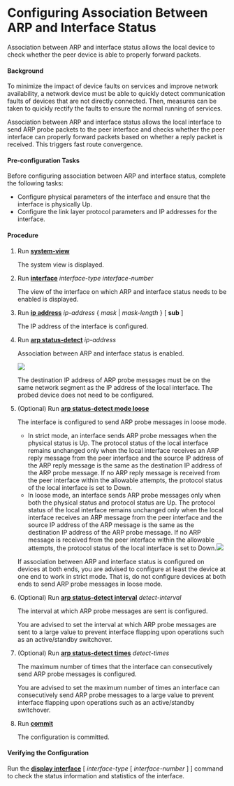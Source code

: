 Configuring Association Between ARP and Interface Status
========================================================

Association between ARP and interface status allows the local device to check whether the peer device is able to properly forward packets.

#### Background

To minimize the impact of device faults on services and improve network availability, a network device must be able to quickly detect communication faults of devices that are not directly connected. Then, measures can be taken to quickly rectify the faults to ensure the normal running of services.

Association between ARP and interface status allows the local interface to send ARP probe packets to the peer interface and checks whether the peer interface can properly forward packets based on whether a reply packet is received. This triggers fast route convergence.


#### Pre-configuration Tasks

Before configuring association between ARP and interface status, complete the following tasks:

* Configure physical parameters of the interface and ensure that the interface is physically Up.
* Configure the link layer protocol parameters and IP addresses for the interface.


#### Procedure

1. Run [**system-view**](cmdqueryname=system-view)
   
   The system view is displayed.
2. Run [**interface**](cmdqueryname=interface) *interface-type interface-number*
   
   The view of the interface on which ARP and interface status needs to be enabled is displayed.
3. Run [**ip address**](cmdqueryname=ip+address) *ip-address* { *mask* | *mask-length* } [ **sub** ]
   
   The IP address of the interface is configured.
4. Run [**arp status-detect**](cmdqueryname=arp+status-detect) *ip-address*
   
   Association between ARP and interface status is enabled.
   
   ![](../../../../public_sys-resources/note_3.0-en-us.png) 
   
   The destination IP address of ARP probe messages must be on the same network segment as the IP address of the local interface. The probed device does not need to be configured.
5. (Optional) Run [**arp status-detect mode loose**](cmdqueryname=arp+status-detect+mode+loose)
   
   The interface is configured to send ARP probe messages in loose mode.
   
   * In strict mode, an interface sends ARP probe messages when the physical status is Up. The protocol status of the local interface remains unchanged only when the local interface receives an ARP reply message from the peer interface and the source IP address of the ARP reply message is the same as the destination IP address of the ARP probe message. If no ARP reply message is received from the peer interface within the allowable attempts, the protocol status of the local interface is set to Down.
   * In loose mode, an interface sends ARP probe messages only when both the physical status and protocol status are Up. The protocol status of the local interface remains unchanged only when the local interface receives an ARP message from the peer interface and the source IP address of the ARP message is the same as the destination IP address of the ARP probe message. If no ARP message is received from the peer interface within the allowable attempts, the protocol status of the local interface is set to Down.![](../../../../public_sys-resources/note_3.0-en-us.png) 
   
   If association between ARP and interface status is configured on devices at both ends, you are advised to configure at least the device at one end to work in strict mode. That is, do not configure devices at both ends to send ARP probe messages in loose mode.
6. (Optional) Run [**arp status-detect interval**](cmdqueryname=arp+status-detect+interval) *detect-interval*
   
   The interval at which ARP probe messages are sent is configured.
   
   You are advised to set the interval at which ARP probe messages are sent to a large value to prevent interface flapping upon operations such as an active/standby switchover.
7. (Optional) Run [**arp status-detect times**](cmdqueryname=arp+status-detect+times) *detect-times*
   
   The maximum number of times that the interface can consecutively send ARP probe messages is configured.
   
   You are advised to set the maximum number of times an interface can consecutively send ARP probe messages to a large value to prevent interface flapping upon operations such as an active/standby switchover.
8. Run [**commit**](cmdqueryname=commit)
   
   The configuration is committed.

#### Verifying the Configuration

Run the [**display interface**](cmdqueryname=display+interface) [ *interface-type* [ *interface-number* ] ] command to check the status information and statistics of the interface.